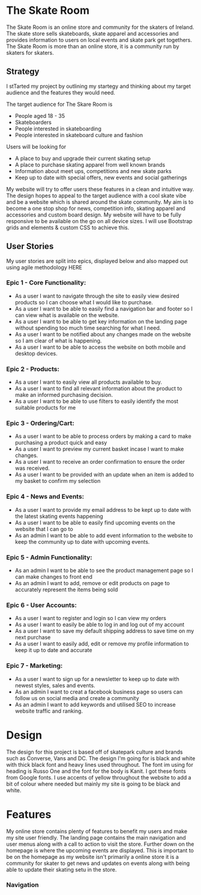 # The Skate Room

The Skate Room is an online store and community for the skaters of Ireland. The skate store sells skateboards, skate apparel and accessories and provides information to users on local events and skate park get togethers. The Skate Room is more than an online store, it is a community run by skaters for skaters.

## Strategy

I stTarted my project by outlining my startegy and thinking about my target audience and the features they would need.

The target audience for The Skare Room is 

- People aged 18 - 35
- Skateboarders
- People interested in skateboarding 
- People interested in skateboard culture and fashion

Users will be looking for

- A place to buy and upgrade their current skating setup
- A place to purchase skating apparel from well known brands
- Information about meet ups, competitions and new skate parks
- Keep up to date with special offers, new events and social gatherings

My website will try to offer users these features in a clean and intuitive way. The design hopes to appeal to the target audience with a cool skate vibe and be a website which is shared around the skate community. My aim is to become a one stop shop for news, competition info, skating apparel and accessories and custom board design. My website will have to be fully responsive to be available on the go on all device sizes. I will use Bootstrap grids and elements & custom CSS to achieve this.

## User Stories

My user stories are split into epics, displayed below and also mapped out using agile methodology HERE

### Epic 1 - Core Functionality:

- As a user I want to navigate through the site to easily view desired products so I can choose what I would like to purchase.
- As a user I want to be able to easily find a navigation bar and footer so I can view what is available on the website.
- As a user I want to be able to get key information on the landing page without spending too much time searching for what I need.
- As a user I want to be notified about any changes made on the website so I am clear of what is happening.
- As a user I want to be able to access the website on both mobile and desktop devices.

### Epic 2 - Products:

- As a user I want to easily view all products available to buy.
- As a user I want to find all relevant information about the product to make an informed purchasing decision.
- As a user I want to be able to use filters to easily identify the most suitable products for me

### Epic 3 - Ordering/Cart:

- As a user I want to be able to process orders by making a card to make purchasing a product quick and easy
- As a user I want to preview my current basket incase I want to make changes.
- As a user I want to receive an order confirmation to ensure the order was received.
- As a user I want to be provided with an update when an item is added to my basket to confirm my selection

### Epic 4 - News and Events:

- As a user I want to provide my email address to be kept up to date with the latest skating events happening
- As a user I want to be able to easily find upcoming events on the website that I can go to
- As an admin I want to be able to add event information to the website to keep the community up to date with upcoming events.

### Epic 5 - Admin Functionality:

- As an admin I want to be able to see the product management page so I can make changes to front end
- As an admin I want to add, remove or edit products on page to accurately represent the items being sold

### Epic 6 - User Accounts:

- As a user I want to register and login so I can view my orders
- As a user I want to easily be able to log in and log out of my account
- As a user I want to save my default shipping address to save time on my next purchase
- As a user I want to easily add, edit or remove my profile information to keep it up to date and accurate

### Epic 7 - Marketing:

- As a user I want to sign up for a newsletter to keep up to date with newest styles, sales and events.
- As an admin I want to creat a facebook business page so users can follow us on social media and create a community
- As an admin I want to add keywords and utilised SEO to increase website traffic and ranking.

# Design

The design for this project is based off of skatepark culture and brands such as Converse, Vans and DC. The design I'm going for is black and white with thick black font and heavy lines used throughout. The font im using for heading is Russo One and the font for the body is Kanit. I got these fonts from Google fonts. I use accents of yellow throughout the website to add a bit of colour where needed but mainly my site is going to be black and white.

# Features

My online store contains plenty of features to benefit my users and make my site user friendly. The landing page contains the main navigation and user menus along with a call to action to visit the store. Further down on the homepage is where the upcoming events are displayed. This is important to be on the homepage as my website isn't primarily a online store it is a community for skater to get news and updates on events along with being able to update their skating setu  in the store.

### Navigation

